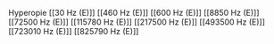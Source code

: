 Hyperopie
[[30 Hz (E)]]
[[460 Hz (E)]]
[[600 Hz (E)]]
[[8850 Hz (E)]]
[[72500 Hz (E)]]
[[115780 Hz (E)]]
[[217500 Hz (E)]]
[[493500 Hz (E)]]
[[723010 Hz (E)]]
[[825790 Hz (E)]]